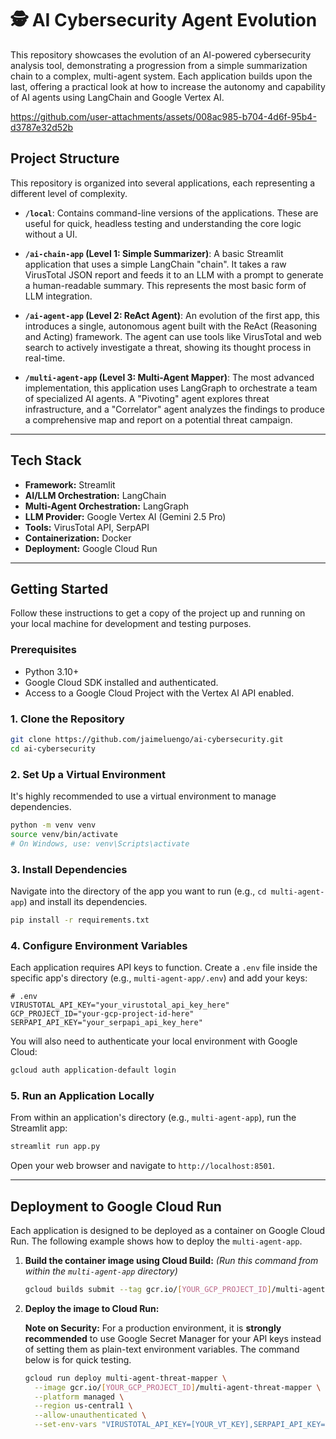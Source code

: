 # 🕵️ AI Cybersecurity Agent Evolution

This repository showcases the evolution of an AI-powered cybersecurity analysis tool, demonstrating a progression from a simple summarization chain to a complex, multi-agent system. Each application builds upon the last, offering a practical look at how to increase the autonomy and capability of AI agents using LangChain and Google Vertex AI.

https://github.com/user-attachments/assets/008ac985-b704-4d6f-95b4-d3787e32d52b

## Project Structure

This repository is organized into several applications, each representing a different level of complexity.

- **`/local`**: Contains command-line versions of the applications. These are useful for quick, headless testing and understanding the core logic without a UI.

- **`/ai-chain-app` (Level 1: Simple Summarizer)**: A basic Streamlit application that uses a simple LangChain "chain". It takes a raw VirusTotal JSON report and feeds it to an LLM with a prompt to generate a human-readable summary. This represents the most basic form of LLM integration.

- **`/ai-agent-app` (Level 2: ReAct Agent)**: An evolution of the first app, this introduces a single, autonomous agent built with the ReAct (Reasoning and Acting) framework. The agent can use tools like VirusTotal and web search to actively investigate a threat, showing its thought process in real-time.

- **`/multi-agent-app` (Level 3: Multi-Agent Mapper)**: The most advanced implementation, this application uses LangGraph to orchestrate a team of specialized AI agents. A "Pivoting" agent explores threat infrastructure, and a "Correlator" agent analyzes the findings to produce a comprehensive map and report on a potential threat campaign.

---

## Tech Stack

- **Framework:** Streamlit
- **AI/LLM Orchestration:** LangChain
- **Multi-Agent Orchestration:** LangGraph
- **LLM Provider:** Google Vertex AI (Gemini 2.5 Pro)
- **Tools:** VirusTotal API, SerpAPI
- **Containerization:** Docker
- **Deployment:** Google Cloud Run

---

## Getting Started

Follow these instructions to get a copy of the project up and running on your local machine for development and testing purposes.

### Prerequisites

- Python 3.10+
- Google Cloud SDK installed and authenticated.
- Access to a Google Cloud Project with the Vertex AI API enabled.

### 1. Clone the Repository

```bash
git clone https://github.com/jaimeluengo/ai-cybersecurity.git
cd ai-cybersecurity
```

### 2. Set Up a Virtual Environment

It's highly recommended to use a virtual environment to manage dependencies.

```bash
python -m venv venv
source venv/bin/activate
# On Windows, use: venv\Scripts\activate
```

### 3. Install Dependencies

Navigate into the directory of the app you want to run (e.g., `cd multi-agent-app`) and install its dependencies.

```bash
pip install -r requirements.txt
```

### 4. Configure Environment Variables

Each application requires API keys to function. Create a `.env` file inside the specific app's directory (e.g., `multi-agent-app/.env`) and add your keys:

```
# .env
VIRUSTOTAL_API_KEY="your_virustotal_api_key_here"
GCP_PROJECT_ID="your-gcp-project-id-here"
SERPAPI_API_KEY="your_serpapi_api_key_here"
```

You will also need to authenticate your local environment with Google Cloud:

```bash
gcloud auth application-default login
```

### 5. Run an Application Locally

From within an application's directory (e.g., `multi-agent-app`), run the Streamlit app:

```bash
streamlit run app.py
```

Open your web browser and navigate to `http://localhost:8501`.

---

## Deployment to Google Cloud Run

Each application is designed to be deployed as a container on Google Cloud Run. The following example shows how to deploy the `multi-agent-app`.

1.  **Build the container image using Cloud Build:**
    _(Run this command from within the `multi-agent-app` directory)_

    ```bash
    gcloud builds submit --tag gcr.io/[YOUR_GCP_PROJECT_ID]/multi-agent-threat-mapper .
    ```

2.  **Deploy the image to Cloud Run:**

    **Note on Security:** For a production environment, it is **strongly recommended** to use Google Secret Manager for your API keys instead of setting them as plain-text environment variables. The command below is for quick testing.

    ```bash
    gcloud run deploy multi-agent-threat-mapper \
      --image gcr.io/[YOUR_GCP_PROJECT_ID]/multi-agent-threat-mapper \
      --platform managed \
      --region us-central1 \
      --allow-unauthenticated \
      --set-env-vars "VIRUSTOTAL_API_KEY=[YOUR_VT_KEY],SERPAPI_API_KEY=[YOUR_SERPAPI_KEY],GCP_PROJECT_ID=[YOUR_GCP_PROJECT_ID]"
    ```
